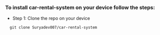 ### To install car-rental-system on your device follow the steps: 
- Step 1: Clone the repo on your device <br>
```
  git clone Suryadev007/car-rental-system
